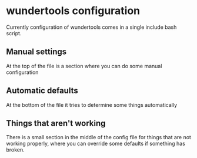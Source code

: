 # wundertools configuration

Currently configuration of wundertools comes in a single 
include bash script.

## Manual settings

At the top of the file is a section where you can do some manual configuration

## Automatic defaults

At the bottom of the file it tries to determine some things automatically

## Things that aren't working

There is a small section in the middle of the config file for things that are 
not working properly, where you can override some defaults if something has broken.
